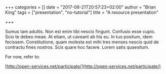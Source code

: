 +++
categories = []
date = "2017-06-21T20:57:23+02:00"
author = "Brian King"
tags = ["presentation", "no-tutorial"]
title = "A resource presentation"

+++

Sumus tam adultis. Non est enim tibi nescio fingunt. Confusio esse cupio. Scio te debeo meae. At etiam, ut caveant ab his eu. In tuo positum, idem fecissem. Constitutione, quam molesta est mihi tres menses nescio quid de contractu fines nostros. Scis quare hoc facere. Lorem satis quaesitum. 

For now, refer to:

[http://open-services.net/participate/](http://open-services.net/participate/)
